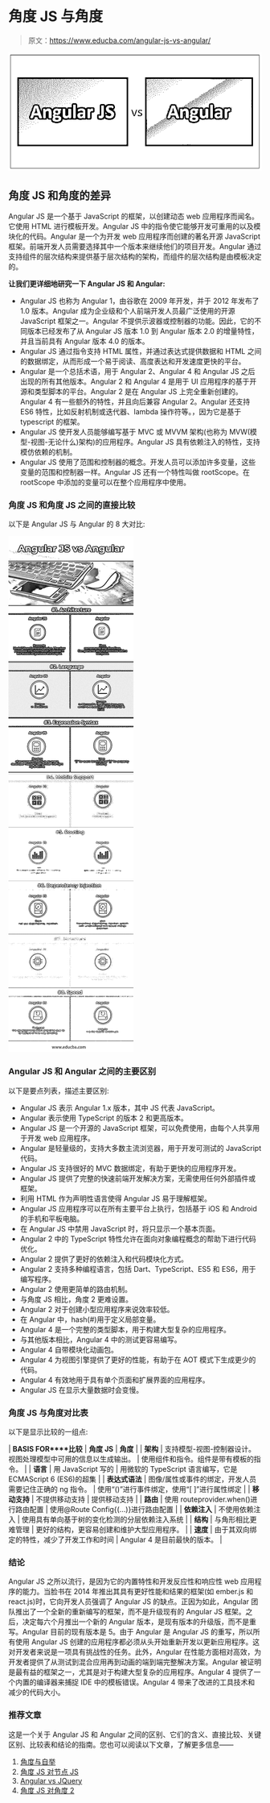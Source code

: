 # 角度 JS 与角度

> 原文：<https://www.educba.com/angular-js-vs-angular/>

![Angular JS vs Angular](img/5af7f3ee6ae5ac173ae3960b5f673027.png)



## 角度 JS 和角度的差异

Angular JS 是一个基于 JavaScript 的框架，以创建动态 web 应用程序而闻名。它使用 HTML 进行模板开发。Angular JS 中的指令使它能够开发可重用的以及模块化的代码。Angular 是一个为开发 web 应用程序而创建的著名开源 JavaScript 框架。前端开发人员需要选择其中一个版本来继续他们的项目开发。Angular 通过支持组件的层次结构来提供基于层次结构的架构，而组件的层次结构是由模板决定的。

**让我们更详细地研究一下 Angular JS 和 Angular:**

*   Angular JS 也称为 Angular 1，由谷歌在 2009 年开发，并于 2012 年发布了 1.0 版本。Angular 成为企业级和个人前端开发人员最广泛使用的开源 JavaScript 框架之一。Angular 不提供示波器或控制器的功能。因此，它的不同版本已经发布了从 Angular JS 版本 1.0 到 Angular 版本 2.0 的增量特性，并且当前具有 Angular 版本 4.0 的版本。
*   Angular JS 通过指令支持 HTML 属性，并通过表达式提供数据和 HTML 之间的数据绑定，从而形成一个易于阅读、高度表达和开发速度更快的平台。
*   Angular 是一个总括术语，用于 Angular 2、Angular 4 和 Angular JS 之后出现的所有其他版本。Angular 2 和 Angular 4 是用于 UI 应用程序的基于开源和类型脚本的平台。Angular 2 是在 Angular JS 上完全重新创建的。Angular 4 有一些额外的特性，并且向后兼容 Angular 2。Angular 还支持 ES6 特性，比如反射机制或迭代器、lambda 操作符等。，因为它是基于 typescript 的框架。
*   Angular JS 使开发人员能够编写基于 MVC 或 MVVM 架构(也称为 MVW(模型-视图-无论什么)架构)的应用程序。Angular JS 具有依赖注入的特性，支持模仿依赖的机制。
*   Angular JS 使用了范围和控制器的概念。开发人员可以添加许多变量，这些变量的范围和控制器一样。Angular JS 还有一个特性叫做 rootScope。在 rootScope 中添加的变量可以在整个应用程序中使用。

### 角度 JS 和角度 JS 之间的直接比较

以下是 Angular JS 与 Angular 的 8 大对比:

![Angular JS vs Angular Infographics](img/89d4c334a66ced6200adc3219fb69e73.png)



### Angular JS 和 Angular 之间的主要区别

以下是要点列表，描述主要区别:

*   Angular JS 表示 Angular 1.x 版本，其中 JS 代表 JavaScript。
*   Angular 表示使用 TypeScript 的版本 2 和更高版本。
*   Angular JS 是一个开源的 JavaScript 框架，可以免费使用，由每个人共享用于开发 web 应用程序。
*   Angular 是轻量级的，支持大多数主流浏览器，用于开发可测试的 JavaScript 代码。
*   Angular JS 支持很好的 MVC 数据绑定，有助于更快的应用程序开发。
*   Angular JS 提供了完整的快速前端开发解决方案，无需使用任何外部插件或框架。
*   利用 HTML 作为声明性语言使得 Angular JS 易于理解框架。
*   Angular JS 应用程序可以在所有主要平台上执行，包括基于 iOS 和 Android 的手机和平板电脑。
*   在 Angular JS 中禁用 JavaScript 时，将只显示一个基本页面。
*   Angular 2 中的 TypeScript 特性允许在面向对象编程概念的帮助下进行代码优化。
*   Angular 2 提供了更好的依赖注入和代码模块化方式。
*   Angular 2 支持多种编程语言，包括 Dart、TypeScript、ES5 和 ES6，用于编写程序。
*   Angular 2 使用更简单的路由机制。
*   与角度 JS 相比，角度 2 更难设置。
*   Angular 2 对于创建小型应用程序来说效率较低。
*   在 Angular 中，hash(#)用于定义局部变量。
*   Angular 4 是一个完整的类型脚本，用于构建大型复杂的应用程序。
*   与其他版本相比，Angular 4 中的测试更容易编写。
*   Angular 4 自带模块化动画包。
*   Angular 4 为视图引擎提供了更好的性能，有助于在 AOT 模式下生成更少的代码。
*   Angular 4 有效地用于具有单个页面和扩展界面的应用程序。
*   Angular JS 在显示大量数据时会变慢。

### 角度 JS 与角度对比表

以下是显示比较的一组点:

| **BASIS FOR****比较** | **角度 JS** | **角度** |
| **架构** | 支持模型-视图-控制器设计。视图处理模型中可用的信息以生成输出。 | 使用组件和指令。组件是带有模板的指令。 |
| **语言** | 用 JavaScript 写的 | 用微软的 TypeScript 语言编写，它是 ECMAScript 6 (ES6)的超集 |
| **表达式语法** | 图像/属性或事件的绑定，开发人员需要记住正确的 ng 指令。 | 使用“()”进行事件绑定，使用“[ ]”进行属性绑定 |
| **移动支持** | 不提供移动支持 | 提供移动支持 |
| **路由** | 使用 routeprovider.when()进行路由配置 | 使用@Route Config{(…)}进行路由配置 |
| **依赖注入** | 不使用依赖注入 | 使用具有单向基于树的变化检测的分层依赖注入系统 |
| **结构** | 与角形相比更难管理 | 更好的结构，更容易创建和维护大型应用程序。 |
| **速度** | 由于其双向绑定的特性，减少了开发工作和时间 | Angular 4 是目前最快的版本。 |

### 结论

Angular JS 之所以流行，是因为它的内置特性和开发反应性和响应性 web 应用程序的能力。当脸书在 2014 年推出其具有更好性能和结果的框架(如 ember.js 和 react.js)时，它向开发人员强调了 Angular JS 的缺点。正因为如此，Angular 团队推出了一个全新的重新编写的框架，而不是升级现有的 Angular JS 框架。之后，决定每六个月推出一个新的 Angular 版本，是现有版本的升级版，而不是重写。Angular 目前的现有版本是 5。由于 Angular 是 Angular JS 的重写，所以所有使用 Angular JS 创建的应用程序都必须从头开始重新开发以更新应用程序。这对开发者来说是一项具有挑战性的任务。此外，Angular 在性能方面相对高效，为开发者提供了从测试到混合应用再到动画的端到端完整解决方案。Angular 被证明是最有益的框架之一，尤其是对于构建大型复杂的应用程序。Angular 4 提供了一个内置的编译器来捕捉 IDE 中的模板错误。Angular 4 带来了改进的工具技术和减少的代码大小。

### 推荐文章

这是一个关于 Angular JS 和 Angular 之间的区别、它们的含义、直接比较、关键区别、比较表和结论的指南。您也可以阅读以下文章，了解更多信息——

1.  [角度与自举](https://www.educba.com/angular-vs-bootstrap/)
2.  [角度 JS 对节点 JS](https://www.educba.com/angular-js-vs-node-js/)
3.  [Angular vs JQuery](https://www.educba.com/angular-vs-jquery/)
4.  [角度 JS 对角度 2](https://www.educba.com/angular-js-vs-angular-2/)





